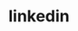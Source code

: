 ---
layout: redirect
title: linkedin
link: https://www.linkedin.com/in/james-fenn-3390b8167/
name: james-fenn-3390b8167
verb: link
---